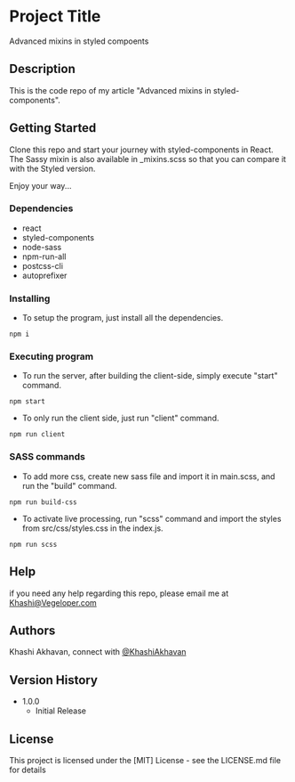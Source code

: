 # Project Title

Advanced mixins in styled compoents

## Description

This is the code repo of my article "Advanced mixins in styled-components". 


## Getting Started
Clone this repo and start your journey with styled-components in React. 
The Sassy mixin is also available in _mixins.scss so that you can compare it with the Styled version.

Enjoy your way...

### Dependencies

* react
* styled-components
* node-sass
* npm-run-all
* postcss-cli
* autoprefixer


### Installing
* To setup the program, just install all the dependencies.
```
npm i
```

### Executing program

* To run the server, after building the client-side, simply execute "start" command.
```
npm start
```
* To only run the client side, just run "client" command.
```
npm run client
```

### SASS commands
* To add more css, create new sass file and import it in main.scss, and run the "build" command.
```
npm run build-css
```

* To activate live processing, run "scss" command and import the styles from src/css/styles.css in the index.js.
```
npm run scss
```

## Help

if you need any help regarding this repo, please email me at Khashi@Vegeloper.com

## Authors

Khashi Akhavan, connect with [@KhashiAkhavan](https://www.linkedin.com/in/khashi-akhavan)  

## Version History

* 1.0.0
    * Initial Release

## License

This project is licensed under the [MIT] License - see the LICENSE.md file for details

